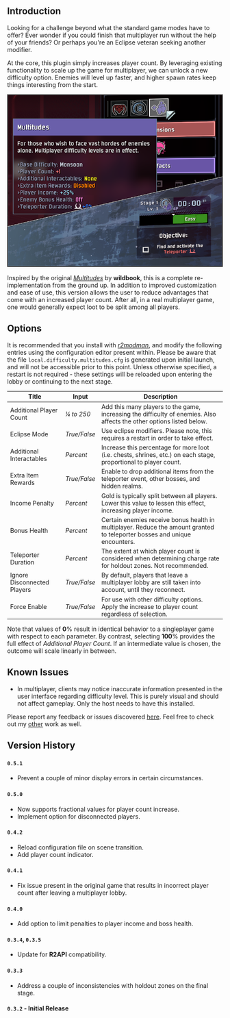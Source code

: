 ## Introduction

Looking for a challenge beyond what the standard game modes have to offer? Ever wonder if you could finish that multiplayer run without the help of your friends? Or perhaps you're an Eclipse veteran seeking another modifier.

At the core, this plugin simply increases player count. By leveraging existing functionality to scale up the game for multiplayer, we can unlock a new difficulty option. Enemies will level up faster, and higher spawn rates keep things interesting from the start.

![](https://github.com/6thmoon/MultitudesDifficulty/blob/v0.5.0/Resources/screenshot.png?raw=true)

Inspired by the original [*Multitudes*](https://thunderstore.io/package/wildbook/Multitudes/) by **wildbook**, this is a complete re-implementation from the ground up. In addition to improved customization and ease of use, this version allows the user to reduce advantages that come with an increased player count. After all, in a real multiplayer game, one would generally expect loot to be split among all players.

## Options

It is recommended that you install with [*r2modman*](https://thunderstore.io/package/ebkr/r2modman/), and modify the following entries using the configuration editor present within. Please be aware that the file `local.difficulty.multitudes.cfg` is generated upon initial launch, and will not be accessible prior to this point. Unless otherwise specified, a restart is not required - these settings will be reloaded upon entering the lobby or continuing to the next stage.

| Title | Input | Description |
| - | - | - |
| Additional Player Count | *¼ to 250* | Add this many players to the game, increasing the difficulty of enemies. Also affects the other options listed below. |
| Eclipse Mode | *True/False* | Use eclipse modifiers. Please note, this requires a restart in order to take effect. |
| Additional Interactables | *Percent* | Increase this percentage for more loot (i.e. chests, shrines, etc.) on each stage, proportional to player count. |
| Extra Item Rewards | *True/False*  | Enable to drop additional items from the teleporter event, other bosses, and hidden realms. |
| Income Penalty | *Percent* | Gold is typically split between all players. Lower this value to lessen this effect, increasing player income. |
| Bonus Health | *Percent* | Certain enemies receive bonus health in multiplayer. Reduce the amount granted to teleporter bosses and unique encounters. |
| Teleporter Duration | *Percent* | The extent at which player count is considered when determining charge rate for holdout zones. Not recommended. |
| Ignore Disconnected Players | *True/False* | By default, players that leave a multiplayer lobby are still taken into account, until they reconnect. |
| Force Enable | *True/False* | For use with other difficulty options. Apply the increase to player count regardless of selection. |

Note that values of **0**% result in identical behavior to a singleplayer game with respect to each parameter. By contrast, selecting **100**% provides the full effect of *Additional Player Count*. If an intermediate value is chosen, the outcome will scale linearly in between.

## Known Issues

- In multiplayer, clients may notice inaccurate information presented in the user interface regarding difficulty level. This is purely visual and should not affect gameplay. Only the host needs to have this installed.

Please report any feedback or issues discovered [here](https://github.com/6thmoon/MultitudesDifficulty/issues). Feel free to check out my [other](https://thunderstore.io/package/6thmoon/?ordering=top-rated) work as well.

## Version History

#### `0.5.1`
- Prevent a couple of minor display errors in certain circumstances.

#### `0.5.0`
- Now supports fractional values for player count increase.
- Implement option for disconnected players.

#### `0.4.2`
- Reload configuration file on scene transition.
- Add player count indicator.

#### `0.4.1`
- Fix issue present in the original game that results in incorrect player count after leaving a multiplayer lobby.

#### `0.4.0`
- Add option to limit penalties to player income and boss health.

#### `0.3.4`, `0.3.5`
- Update for **R2API** compatibility.

#### `0.3.3`
- Address a couple of inconsistencies with holdout zones on the final stage.

#### `0.3.2` **- Initial Release**
